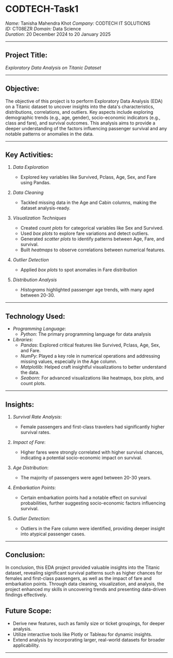# CODTECH-Task1

*Name:* Tanisha Mahendra Khot
*Company:* CODTECH IT SOLUTIONS  
*ID:* CT08EZR
*Domain:* Data Science  
*Duration:* 20 December 2024 to 20 January 2025 


---

## Project Title: 
*Exploratory Data Analysis on Titanic Dataset*

---

## Objective:
The objective of this project is to perform Exploratory Data Analysis (EDA) on a Titanic dataset to uncover insights into the data's characteristics, distributions, correlations, and outliers. Key aspects include exploring demographic trends (e.g., age, gender), socio-economic indicators (e.g., class and fare), and survival outcomes. This analysis aims to provide a deeper understanding of the factors influencing passenger survival and any notable patterns or anomalies in the data.

---

## Key Activities:
1. *Data Exploration*  
   - Explored key variables like Survived, Pclass, Age, Sex, and Fare using Pandas.

2. *Data Cleaning*  
   - Tackled missing data in the Age and Cabin columns, making the dataset analysis-ready.

3. *Visualization Techniques*  
   - Created *count plots* for categorical variables like Sex and Survived.
   - Used *box plots* to explore fare variations and detect outliers.
   - Generated *scatter plots* to identify patterns between Age, Fare, and survival.
   - Built *heatmaps* to observe correlations between numerical features.

4. *Outlier Detection*  
   - Applied *box plots* to spot anomalies in Fare distribution

5. *Distribution Analysis*  
   - *Histograms* highlighted passenger age trends, with many aged between 20-30.

---

## Technology Used:
- *Programming Language*:
  - *Python*: The primary programming language for data analysis
- *Libraries*:
  - *Pandas*: Explored critical features like Survived, Pclass, Age, Sex, and Fare.
  - *NumPy*:  Played a key role in numerical operations and addressing missing values, especially in the Age column.
  - *Matplotlib*: Helped craft insightful visualizations to better understand the data.
  - *Seaborn*: For advanced visualizations like heatmaps, box plots, and count plots.

---

## Insights:
1. *Survival Rate Analysis*:  
   - Female passengers and first-class travelers had significantly higher survival rates.

2. *Impact of Fare*:  
   - Higher fares were strongly correlated with higher survival chances, indicating a potential socio-economic impact on survival.

3. *Age Distribution*:  
   - The majority of passengers were aged between 20-30 years.

4. *Embarkation Points*:  
   - Certain embarkation points had a notable effect on survival probabilities, further suggesting socio-economic factors influencing survival.

5. *Outlier Detection*:  
   - Outliers in the Fare column were identified, providing deeper insight into atypical passenger cases.

---

## Conclusion:
In conclusion, this EDA project provided valuable insights into the Titanic dataset, revealing significant survival patterns such as higher chances for females and first-class passengers, as well as the impact of fare and embarkation points. Through data cleaning, visualization, and analysis, the project enhanced my skills in uncovering trends and presenting data-driven findings effectively.



## Future Scope:
- Derive new features, such as family size or ticket groupings, for deeper analysis.
- Utilize interactive tools like Plotly or Tableau for dynamic insights.
- Extend analysis by incorporating larger, real-world datasets for broader applicability.

---





